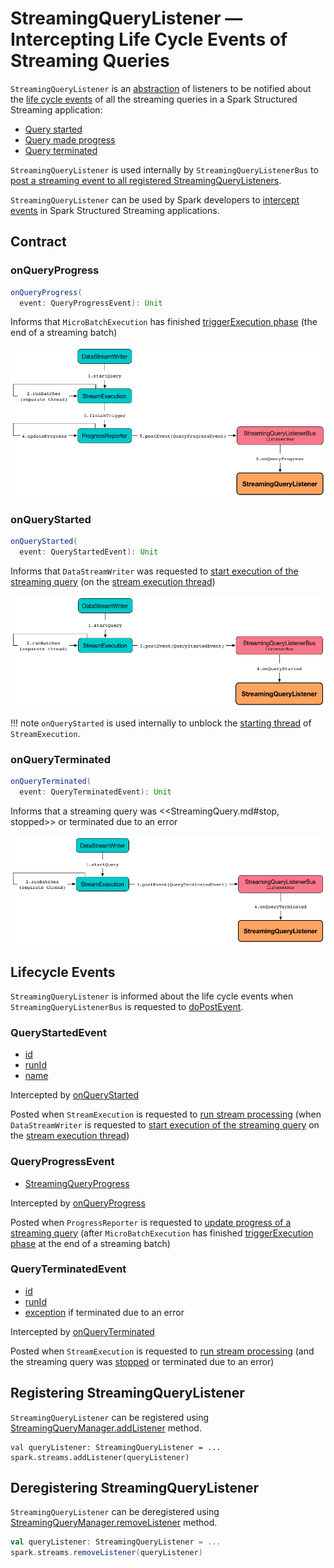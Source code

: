 # StreamingQueryListener &mdash; Intercepting Life Cycle Events of Streaming Queries

`StreamingQueryListener` is an [abstraction](#contract) of listeners to be notified about the [life cycle events](#events) of all the streaming queries in a Spark Structured Streaming application:

* [Query started](#onQueryStarted)
* [Query made progress](#onQueryProgress)
* [Query terminated](#onQueryTerminated)

`StreamingQueryListener` is used internally by `StreamingQueryListenerBus` to [post a streaming event to all registered StreamingQueryListeners](../StreamingQueryListenerBus.md#doPostEvent).

`StreamingQueryListener` can be used by Spark developers to [intercept events](#contract) in Spark Structured Streaming applications.

## Contract

### <span id="onQueryProgress"> onQueryProgress

```scala
onQueryProgress(
  event: QueryProgressEvent): Unit
```

Informs that `MicroBatchExecution` has finished [triggerExecution phase](../MicroBatchExecution.md#runActivatedStream-triggerExecution) (the end of a streaming batch)

![StreamingQueryListener Notified about Query's Progress (onQueryProgress)](../images/StreamingQueryListener-onQueryProgress.png)

### <span id="onQueryStarted"> onQueryStarted

```scala
onQueryStarted(
  event: QueryStartedEvent): Unit
```

Informs that `DataStreamWriter` was requested to [start execution of the streaming query](../DataStreamWriter.md#start) (on the [stream execution thread](../StreamExecution.md#queryExecutionThread))

![StreamingQueryListener Notified about Query's Start (onQueryStarted)](../images/StreamingQueryListener-onQueryStarted.png)

!!! note
    `onQueryStarted` is used internally to unblock the [starting thread](../StreamExecution.md#start) of `StreamExecution`.

### <span id="onQueryTerminated"> onQueryTerminated

```scala
onQueryTerminated(
  event: QueryTerminatedEvent): Unit
```

Informs that a streaming query was <<StreamingQuery.md#stop, stopped>> or terminated due to an error

![StreamingQueryListener Notified about Query's Termination (onQueryTerminated)](../images/StreamingQueryListener-onQueryTerminated.png)

## <span id="events"><span id="Event"> Lifecycle Events

`StreamingQueryListener` is informed about the life cycle events when `StreamingQueryListenerBus` is requested to [doPostEvent](../StreamingQueryListenerBus.md#doPostEvent).

### <span id="QueryStartedEvent"> QueryStartedEvent

* [id](../StreamingQuery.md#id)
* [runId](../StreamingQuery.md#runId)
* [name](../StreamingQuery.md#name)

Intercepted by [onQueryStarted](#onQueryStarted)

Posted when `StreamExecution` is requested to [run stream processing](../StreamExecution.md#runStream) (when `DataStreamWriter` is requested to [start execution of the streaming query](../DataStreamWriter.md#start) on the [stream execution thread](../StreamExecution.md#queryExecutionThread))

### <span id="QueryProgressEvent"> QueryProgressEvent

* [StreamingQueryProgress](StreamingQueryProgress.md)

Intercepted by [onQueryProgress](#onQueryProgress)

Posted when `ProgressReporter` is requested to [update progress of a streaming query](ProgressReporter.md#updateProgress) (after `MicroBatchExecution` has finished [triggerExecution phase](../MicroBatchExecution.md#runActivatedStream-triggerExecution) at the end of a streaming batch)

### <span id="QueryTerminatedEvent"> QueryTerminatedEvent

* [id](../StreamingQuery.md#id)
* [runId](../StreamingQuery.md#runId)
* [exception](../StreamExecution.md#exception) if terminated due to an error

Intercepted by [onQueryTerminated](#onQueryTerminated)

Posted when `StreamExecution` is requested to [run stream processing](../StreamExecution.md#runStream) (and the streaming query was [stopped](../StreamingQuery.md#stop) or terminated due to an error)

## Registering StreamingQueryListener

`StreamingQueryListener` can be registered using [StreamingQueryManager.addListener](../StreamingQueryManager.md#addListener) method.

```text
val queryListener: StreamingQueryListener = ...
spark.streams.addListener(queryListener)
```

## Deregistering StreamingQueryListener

`StreamingQueryListener` can be deregistered using [StreamingQueryManager.removeListener](../StreamingQueryManager.md#removeListener) method.

```scala
val queryListener: StreamingQueryListener = ...
spark.streams.removeListener(queryListener)
```
